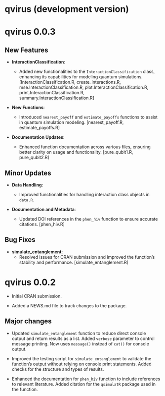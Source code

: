# qvirus (development version)

# qvirus 0.0.3

## New Features
* **InteractionClassification**:
  - Added new functionalities to the `InteractionClassification` class, enhancing its capabilities for modeling quantum simulations. [InteractionClassification.R, create_interactions.R, mse.InteractionClassification.R, plot.InteractionClassification.R, print.InteractionClassification.R, summary.InteractionClassification.R]

* **New Functions**:
  - Introduced `nearest_payoff` and `estimate_payoffs` functions to assist in quantum simulation modeling. [nearest_payoff.R, estimate_payoffs.R]
  
* **Documentation Updates**:
  - Enhanced function documentation across various files, ensuring better clarity on usage and functionality. [pure_qubit1.R, pure_qubit2.R]
  
## Minor Updates
* **Data Handling**:
  - Improved functionalities for handling interaction class objects in `data.R`.

* **Documentation and Metadata**:
  - Updated DOI references in the `phen_hiv` function to ensure accurate citations. [phen_hiv.R]

## Bug Fixes
* **simulate_entanglement**:
  - Resolved issues for CRAN submission and improved the function’s stability and performance. [simulate_entanglement.R]

# qvirus 0.0.2

* Initial CRAN submission.

* Added a NEWS.md file to track changes to the package.

## Major changes

* Updated `simulate_entanglement` function to reduce direct console output and return results as a list. Added `verbose` parameter to control message printing. Now uses `message()` instead of `cat()` for console output.

* Improved the testing script for `simulate_entanglement` to validate the function’s output without relying on console print statements. Added checks for the structure and types of results.

* Enhanced the documentation for `phen_hiv` function to include references to relevant literature. Added citation for the `qsimulatR` package used in the function.


